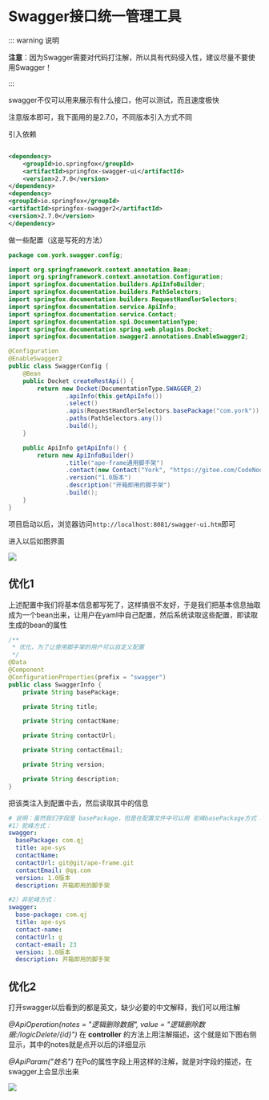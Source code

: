 # Swagger接口统一管理工具

::: warning 说明

**注意**：因为Swagger需要对代码打注解，所以具有代码侵入性，建议尽量不要使用Swagger！

:::

swagger不仅可以用来展示有什么接口，他可以测试，而且速度极快

注意版本即可，我下面用的是2.7.0，不同版本引入方式不同

引入依赖

```xml

<dependency>
    <groupId>io.springfox</groupId>
    <artifactId>springfox-swagger-ui</artifactId>
    <version>2.7.0</version>
</dependency>
<dependency>
<groupId>io.springfox</groupId>
<artifactId>springfox-swagger2</artifactId>
<version>2.7.0</version>
</dependency>
```

做一些配置（这是写死的方法）

```java
package com.york.swagger.config;

import org.springframework.context.annotation.Bean;
import org.springframework.context.annotation.Configuration;
import springfox.documentation.builders.ApiInfoBuilder;
import springfox.documentation.builders.PathSelectors;
import springfox.documentation.builders.RequestHandlerSelectors;
import springfox.documentation.service.ApiInfo;
import springfox.documentation.service.Contact;
import springfox.documentation.spi.DocumentationType;
import springfox.documentation.spring.web.plugins.Docket;
import springfox.documentation.swagger2.annotations.EnableSwagger2;

@Configuration
@EnableSwagger2
public class SwaggerConfig {
    @Bean
    public Docket createRestApi() {
        return new Docket(DocumentationType.SWAGGER_2)
                .apiInfo(this.getApiInfo())
                .select()
                .apis(RequestHandlerSelectors.basePackage("com.york"))
                .paths(PathSelectors.any())
                .build();
    }

    public ApiInfo getApiInfo() {
        return new ApiInfoBuilder()
                .title("ape-frame通用脚手架")
                .contact(new Contact("York", "https://gitee.com/CodeNoobPromising/ape-frame.git", "gfzd1411@163.com"))
                .version("1.0版本")
                .description("开箱即用的脚手架")
                .build();
    }
}

```

项目启动以后，浏览器访问`http://localhost:8081/swagger-ui.htm`即可

进入以后如图界面

![](https://york-blog-1327009977.cos.ap-nanjing.myqcloud.com//APE-FRAME%E8%84%9A%E6%89%8B%E6%9E%B6%E9%A1%B9%E7%9B%AE/swagger%E7%9A%84%E4%BD%BF%E7%94%A8.jpg)

## 优化1

上述配置中我们将基本信息都写死了，这样搞很不友好，于是我们把基本信息抽取成为一个bean出来，让用户在yaml中自己配置，然后系统读取这些配置，即读取生成的bean的属性

```java
/**
 * 优化，为了让使用脚手架的用户可以自定义配置
 */
@Data
@Component
@ConfigurationProperties(prefix = "swagger")
public class SwaggerInfo {
    private String basePackage;

    private String title;

    private String contactName;

    private String contactUrl;

    private String contactEmail;

    private String version;

    private String description;
}

```

把该类注入到配置中去，然后读取其中的信息

```yaml
# 说明：虽然我们字段是 basePackage，但是在配置文件中可以用 驼峰basePackage方式 和 非驼峰base-package方式 两种！
#1）驼峰方式：
swagger:
  basePackage: com.qj
  title: ape-sys
  contactName:
  contactUrl: git@git/ape-frame.git
  contactEmail: @qq.com
  version: 1.0版本
  description: 开箱即用的脚手架

#2）非驼峰方式：
swagger:
  base-package: com.qj
  title: ape-sys
  contact-name:
  contactUrl: g
  contact-email: 23
  version: 1.0版本
  description: 开箱即用的脚手架
```

## 优化2

打开swagger以后看到的都是英文，缺少必要的中文解释，我们可以用注解

*@ApiOperation(notes = "逻辑删除数据", value = "逻辑删除数据:/logicDelete/{id}")*  在 **controller**
的方法上用注解描述，这个就是如下图右侧显示，其中的notes就是点开以后的详细显示

*@ApiParam("姓名")*  在Po的属性字段上用这样的注解，就是对字段的描述，在swagger上会显示出来

![](https://york-blog-1327009977.cos.ap-nanjing.myqcloud.com//APE-FRAME%E8%84%9A%E6%89%8B%E6%9E%B6%E9%A1%B9%E7%9B%AE/swagger%E9%85%8D%E7%BD%AE%E4%BC%98%E5%8C%96.jpg)